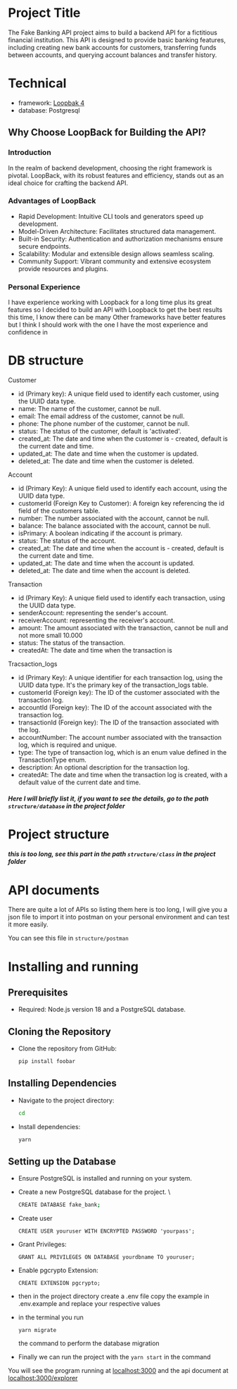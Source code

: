 # Project Title

The Fake Banking API project aims to build a backend API for a fictitious financial institution. This API is designed to provide basic banking features, including creating new bank accounts for customers, transferring funds between accounts, and querying account balances and transfer history.

# Technical

- framework: [Loopbak 4](https://loopback.io/)
- database: Postgresql

## Why Choose LoopBack for Building the API?

### Introduction

In the realm of backend development, choosing the right framework is pivotal. LoopBack, with its robust features and efficiency, stands out as an ideal choice for crafting the backend API.

### Advantages of LoopBack

- Rapid Development: Intuitive CLI tools and generators speed up development.
- Model-Driven Architecture: Facilitates structured data management.
- Built-in Security: Authentication and authorization mechanisms ensure secure endpoints.
- Scalability: Modular and extensible design allows seamless scaling.
- Community Support: Vibrant community and extensive ecosystem provide resources and plugins.

### Personal Experience

I have experience working with Loopback for a long time plus its great features so I decided to build an API with Loopback to get the best results this time, I know there can be many Other frameworks have better features but I think I should work with the one I have the most experience and confidence in

# DB structure

Customer

- id (Primary key): A unique field used to identify each customer, using the UUID data type.
- name: The name of the customer, cannot be null.
- email: The email address of the customer, cannot be null.
- phone: The phone number of the customer, cannot be null.
- status: The status of the customer, default is 'activated'.
- created_at: The date and time when the customer is - created, default is the current date and time.
- updated_at: The date and time when the customer is updated.
- deleted_at: The date and time when the customer is deleted.

Account

- id (Primary Key): A unique field used to identify each account, using the UUID data type.
- customerId (Foreign Key to Customer): A foreign key referencing the id field of the customers table.
- number: The number associated with the account, cannot be null.
- balance: The balance associated with the account, cannot be null.
- isPrimary: A boolean indicating if the account is primary.
- status: The status of the account.
- created_at: The date and time when the account is - created, default is the current date and time.
- updated_at: The date and time when the account is updated.
- deleted_at: The date and time when the account is deleted.

Transaction

- id (Primary Key): A unique field used to identify each transaction, using the UUID data type.
- senderAccount: representing the sender's account.
- receiverAccount: representing the receiver's account.
- amount: The amount associated with the transaction, cannot be null and not more small 10.000
- status: The status of the transaction.
- createdAt: The date and time when the transaction is

Tracsaction_logs

- id (Primary Key): A unique identifier for each transaction log, using the UUID data type. It's the primary key of the transaction_logs table.
- customerId (Foreign key): The ID of the customer associated with the transaction log.
- accountId (Foreign key): The ID of the account associated with the transaction log.
- transactionId (Foreign key): The ID of the transaction associated with the log.
- accountNumber: The account number associated with the transaction log, which is required and unique.
- type: The type of transaction log, which is an enum value defined in the TransactionType enum.
- description: An optional description for the transaction log.
- createdAt: The date and time when the transaction log is created, with a default value of the current date and time.

##### Here I will briefly list it, if you want to see the details, go to the path `structure/database` in the project folder

# Project structure

##### this is too long, see this part in the path `structure/class` in the project folder

# API documents

There are quite a lot of APIs so listing them here is too long, I will give you a json file to import it into postman on your personal environment and can test it more easily.

You can see this file in `structure/postman`

# Installing and running

## Prerequisites

- Required: Node.js version 18 and a PostgreSQL database.

## Cloning the Repository

- Clone the repository from GitHub:
  ```bash
  pip install foobar
  ```

## Installing Dependencies

- Navigate to the project directory:
  ```bash
  cd
  ```
- Install dependencies:
  ```bash
  yarn
  ```

## Setting up the Database

- Ensure PostgreSQL is installed and running on your system.
- Create a new PostgreSQL database for the project. \
  ```bash
  CREATE DATABASE fake_bank;
  ```
- Create user
  ```
  CREATE USER youruser WITH ENCRYPTED PASSWORD 'yourpass';
  ```
- Grant Privileges:
  ```
  GRANT ALL PRIVILEGES ON DATABASE yourdbname TO youruser;
  ```
- Enable pgcrypto Extension:
  ```
  CREATE EXTENSION pgcrypto;
  ```
- then in the project directory create a .env file copy the example in .env.example and replace your respective values

- in the terminal you run
  ```
  yarn migrate
  ```
  the command to perform the database migration
- Finally we can run the project with the
  `yarn start` in the command

You will see the program running at [localhost:3000](http://localhost:3000) and the api document at [localhost:3000/explorer](http://localhost:3000/explorer)
